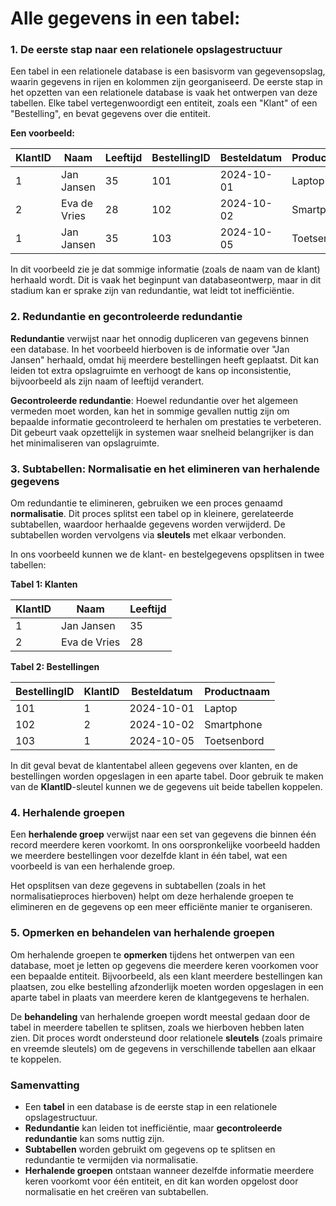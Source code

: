 # Alle gegevens in een tabel:

### 1. De eerste stap naar een relationele opslagestructuur
Een tabel in een relationele database is een basisvorm van gegevensopslag, waarin gegevens in rijen en kolommen zijn georganiseerd. De eerste stap in het opzetten van een relationele database is vaak het ontwerpen van deze tabellen. Elke tabel vertegenwoordigt een entiteit, zoals een "Klant" of een "Bestelling", en bevat gegevens over die entiteit.

**Een voorbeeld:**

| **KlantID** | **Naam**         | **Leeftijd** | **BestellingID** | **Besteldatum** | **Productnaam**  |
|-------------|------------------|--------------|------------------|-----------------|------------------|
| 1           | Jan Jansen       | 35           | 101              | 2024-10-01      | Laptop           |
| 2           | Eva de Vries     | 28           | 102              | 2024-10-02      | Smartphone       |
| 1           | Jan Jansen       | 35           | 103              | 2024-10-05      | Toetsenbord      |

In dit voorbeeld zie je dat sommige informatie (zoals de naam van de klant) herhaald wordt. Dit is vaak het beginpunt van databaseontwerp, maar in dit stadium kan er sprake zijn van redundantie, wat leidt tot inefficiëntie.

### 2. Redundantie en gecontroleerde redundantie
**Redundantie** verwijst naar het onnodig dupliceren van gegevens binnen een database. In het voorbeeld hierboven is de informatie over "Jan Jansen" herhaald, omdat hij meerdere bestellingen heeft geplaatst. Dit kan leiden tot extra opslagruimte en verhoogt de kans op inconsistentie, bijvoorbeeld als zijn naam of leeftijd verandert.

**Gecontroleerde redundantie**: Hoewel redundantie over het algemeen vermeden moet worden, kan het in sommige gevallen nuttig zijn om bepaalde informatie gecontroleerd te herhalen om prestaties te verbeteren. Dit gebeurt vaak opzettelijk in systemen waar snelheid belangrijker is dan het minimaliseren van opslagruimte.

### 3. Subtabellen: Normalisatie en het elimineren van herhalende gegevens
Om redundantie te elimineren, gebruiken we een proces genaamd **normalisatie**. Dit proces splitst een tabel op in kleinere, gerelateerde subtabellen, waardoor herhaalde gegevens worden verwijderd. De subtabellen worden vervolgens via **sleutels** met elkaar verbonden.

In ons voorbeeld kunnen we de klant- en bestelgegevens opsplitsen in twee tabellen:

**Tabel 1: Klanten**

| **KlantID** | **Naam**         | **Leeftijd** |
|-------------|------------------|--------------|
| 1           | Jan Jansen       | 35           |
| 2           | Eva de Vries     | 28           |

**Tabel 2: Bestellingen**

| **BestellingID** | **KlantID**   | **Besteldatum** | **Productnaam**  |
|------------------|---------------|-----------------|------------------|
| 101              | 1             | 2024-10-01      | Laptop           |
| 102              | 2             | 2024-10-02      | Smartphone       |
| 103              | 1             | 2024-10-05      | Toetsenbord      |

In dit geval bevat de klantentabel alleen gegevens over klanten, en de bestellingen worden opgeslagen in een aparte tabel. Door gebruik te maken van de **KlantID**-sleutel kunnen we de gegevens uit beide tabellen koppelen.

### 4. Herhalende groepen
Een **herhalende groep** verwijst naar een set van gegevens die binnen één record meerdere keren voorkomt. In ons oorspronkelijke voorbeeld hadden we meerdere bestellingen voor dezelfde klant in één tabel, wat een voorbeeld is van een herhalende groep.

Het opsplitsen van deze gegevens in subtabellen (zoals in het normalisatieproces hierboven) helpt om deze herhalende groepen te elimineren en de gegevens op een meer efficiënte manier te organiseren.

### 5. Opmerken en behandelen van herhalende groepen
Om herhalende groepen te **opmerken** tijdens het ontwerpen van een database, moet je letten op gegevens die meerdere keren voorkomen voor een bepaalde entiteit. Bijvoorbeeld, als een klant meerdere bestellingen kan plaatsen, zou elke bestelling afzonderlijk moeten worden opgeslagen in een aparte tabel in plaats van meerdere keren de klantgegevens te herhalen.

De **behandeling** van herhalende groepen wordt meestal gedaan door de tabel in meerdere tabellen te splitsen, zoals we hierboven hebben laten zien. Dit proces wordt ondersteund door relationele **sleutels** (zoals primaire en vreemde sleutels) om de gegevens in verschillende tabellen aan elkaar te koppelen.

### Samenvatting
- Een **tabel** in een database is de eerste stap in een relationele opslagestructuur.
- **Redundantie** kan leiden tot inefficiëntie, maar **gecontroleerde redundantie** kan soms nuttig zijn.
- **Subtabellen** worden gebruikt om gegevens op te splitsen en redundantie te vermijden via normalisatie.
- **Herhalende groepen** ontstaan wanneer dezelfde informatie meerdere keren voorkomt voor één entiteit, en dit kan worden opgelost door normalisatie en het creëren van subtabellen.


